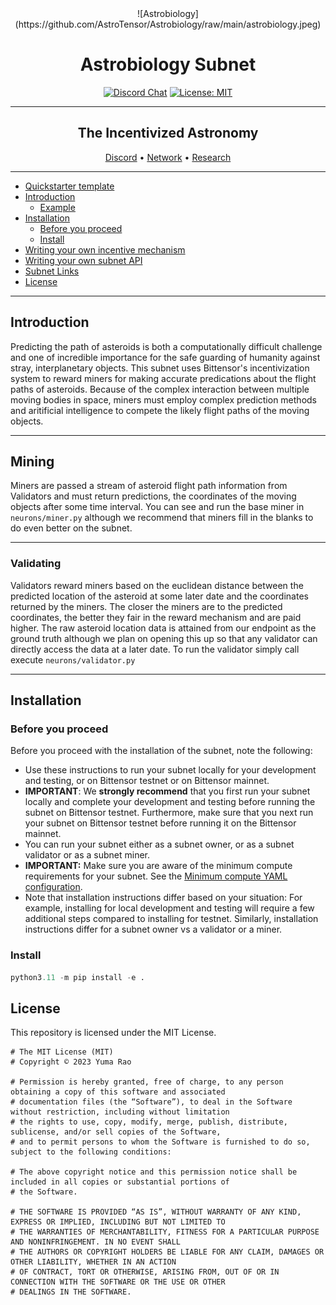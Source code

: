 

<div align="center">
![Astrobiology](https://github.com/AstroTensor/Astrobiology/raw/main/astrobiology.jpeg)
  
# **Astrobiology Subnet** <!-- omit in toc -->
[![Discord Chat](https://img.shields.io/discord/308323056592486420.svg)](https://discord.gg/bittensor)
[![License: MIT](https://img.shields.io/badge/License-MIT-yellow.svg)](https://opensource.org/licenses/MIT) 

---

## The Incentivized Astronomy <!-- omit in toc -->

[Discord](https://discord.gg/bittensor) • [Network](https://taostats.io/) • [Research](https://bittensor.com/whitepaper)
</div>

---
- [Quickstarter template](#quickstarter-template)
- [Introduction](#introduction)
  - [Example](#example)
- [Installation](#installation)
  - [Before you proceed](#before-you-proceed)
  - [Install](#install)
- [Writing your own incentive mechanism](#writing-your-own-incentive-mechanism)
- [Writing your own subnet API](#writing-your-own-subnet-api)
- [Subnet Links](#subnet-links)
- [License](#license)

---
## Introduction

Predicting the path of asteroids is both a computationally difficult challenge and one of incredible importance for the safe guarding of humanity against stray, interplanetary objects. This subnet uses Bittensor's incentivization system to reward miners for making accurate predications about the flight paths of asteroids. Because of the complex interaction between multiple moving bodies in space, miners must employ complex prediction methods and aritificial intelligence to compete the likely flight paths of the moving objects. 

---

## Mining

Miners are passed a stream of asteroid flight path information from Validators and must return predictions, the coordinates of the moving objects after some time interval. You can see and run the base miner in `neurons/miner.py` although we recommend that miners fill in the blanks to do even better on the subnet. 

---

### Validating

Validators reward miners based on the euclidean distance between the predicted location of the asteroid at some later date and the coordinates returned by the miners. The closer the miners are to the predicted coordinates, the better they fair in the reward mechanism and are paid higher. The raw asteroid location data is attained from our endpoint as the ground truth although we plan on opening this up so that any validator can directly access the data at a later date. To run the validator simply call execute `neurons/validator.py` 

---

## Installation

### Before you proceed
Before you proceed with the installation of the subnet, note the following: 

- Use these instructions to run your subnet locally for your development and testing, or on Bittensor testnet or on Bittensor mainnet. 
- **IMPORTANT**: We **strongly recommend** that you first run your subnet locally and complete your development and testing before running the subnet on Bittensor testnet. Furthermore, make sure that you next run your subnet on Bittensor testnet before running it on the Bittensor mainnet.
- You can run your subnet either as a subnet owner, or as a subnet validator or as a subnet miner. 
- **IMPORTANT:** Make sure you are aware of the minimum compute requirements for your subnet. See the [Minimum compute YAML configuration](./min_compute.yml).
- Note that installation instructions differ based on your situation: For example, installing for local development and testing will require a few additional steps compared to installing for testnet. Similarly, installation instructions differ for a subnet owner vs a validator or a miner. 

### Install
```python
python3.11 -m pip install -e .
```

## License
This repository is licensed under the MIT License.
```text
# The MIT License (MIT)
# Copyright © 2023 Yuma Rao

# Permission is hereby granted, free of charge, to any person obtaining a copy of this software and associated
# documentation files (the “Software”), to deal in the Software without restriction, including without limitation
# the rights to use, copy, modify, merge, publish, distribute, sublicense, and/or sell copies of the Software,
# and to permit persons to whom the Software is furnished to do so, subject to the following conditions:

# The above copyright notice and this permission notice shall be included in all copies or substantial portions of
# the Software.

# THE SOFTWARE IS PROVIDED “AS IS”, WITHOUT WARRANTY OF ANY KIND, EXPRESS OR IMPLIED, INCLUDING BUT NOT LIMITED TO
# THE WARRANTIES OF MERCHANTABILITY, FITNESS FOR A PARTICULAR PURPOSE AND NONINFRINGEMENT. IN NO EVENT SHALL
# THE AUTHORS OR COPYRIGHT HOLDERS BE LIABLE FOR ANY CLAIM, DAMAGES OR OTHER LIABILITY, WHETHER IN AN ACTION
# OF CONTRACT, TORT OR OTHERWISE, ARISING FROM, OUT OF OR IN CONNECTION WITH THE SOFTWARE OR THE USE OR OTHER
# DEALINGS IN THE SOFTWARE.
```
